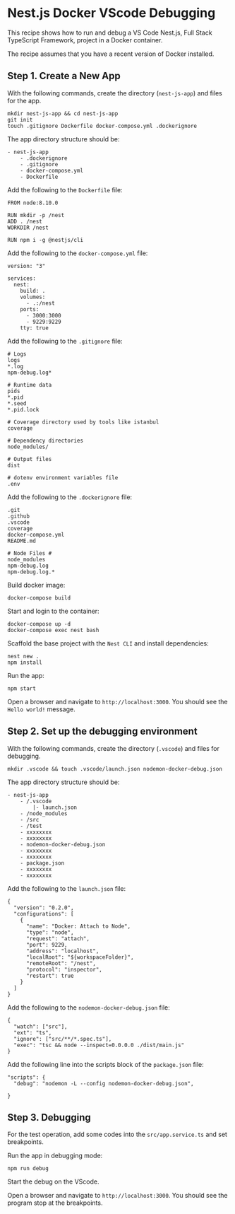 # Nest.js Docker VScode Debugging

This recipe shows how to run and debug a VS Code Nest.js, Full Stack TypeScript Framework, project in a Docker container.

The recipe assumes that you have a recent version of Docker installed.

## Step 1. Create a New App

With the following commands, create the directory (`nest-js-app`) and files for the app.

```
mkdir nest-js-app && cd nest-js-app
git init
touch .gitignore Dockerfile docker-compose.yml .dockerignore
```

The app directory structure should be:

```
- nest-js-app
    - .dockerignore
    - .gitignore
    - docker-compose.yml
    - Dockerfile
```

Add the following to the `Dockerfile` file:

```
FROM node:8.10.0

RUN mkdir -p /nest
ADD . /nest
WORKDIR /nest

RUN npm i -g @nestjs/cli
```

Add the following to the `docker-compose.yml` file:

```
version: "3"

services:
  nest:
    build: .
    volumes:
      - .:/nest
    ports:
      - 3000:3000
      - 9229:9229
    tty: true
```

Add the following to the `.gitignore` file:

```
# Logs
logs
*.log
npm-debug.log*

# Runtime data
pids
*.pid
*.seed
*.pid.lock

# Coverage directory used by tools like istanbul
coverage

# Dependency directories
node_modules/

# Output files
dist

# dotenv environment variables file
.env
```

Add the following to the `.dockerignore` file:

```
.git
.github
.vscode
coverage
docker-compose.yml
README.md

# Node Files #
node_modules
npm-debug.log
npm-debug.log.*
```

Build docker image:

```
docker-compose build
```

Start and login to the container:

```
docker-compose up -d
docker-compose exec nest bash
```

Scaffold the base project with the `Nest CLI` and install dependencies:

```
nest new .
npm install
```

Run the app:

```
npm start
```

Open a browser and navigate to `http://localhost:3000`.
You should see the `Hello world!` message.

## Step 2. Set up the debugging environment

With the following commands, create the directory (`.vscode`) and files for debugging.

```
mkdir .vscode && touch .vscode/launch.json nodemon-docker-debug.json
```

The app directory structure should be:

```
- nest-js-app
    - /.vscode
        |- launch.json
    - /node_modules
    - /src
    - /test
    - xxxxxxxx
    - xxxxxxxx
    - nodemon-docker-debug.json
    - xxxxxxxx
    - xxxxxxxx
    - package.json
    - xxxxxxxx
    - xxxxxxxx
```

Add the following to the `launch.json` file:

```
{
  "version": "0.2.0",
  "configurations": [
    {
      "name": "Docker: Attach to Node",
      "type": "node",
      "request": "attach",
      "port": 9229,
      "address": "localhost",
      "localRoot": "${workspaceFolder}",
      "remoteRoot": "/nest",
      "protocol": "inspector",
      "restart": true
    }
  ]
}
```

Add the following to the `nodemon-docker-debug.json` file:

```
{
  "watch": ["src"],
  "ext": "ts",
  "ignore": ["src/**/*.spec.ts"],
  "exec": "tsc && node --inspect=0.0.0.0 ./dist/main.js"
}
```

Add the following line into the scripts block of the `package.json` file:

```
"scripts": {
  "debug": "nodemon -L --config nodemon-docker-debug.json",

}
```

## Step 3. Debugging

For the test operation, add some codes into the `src/app.service.ts` and set breakpoints.

Run the app in debugging mode:

```
npm run debug
```

Start the debug on the VScode.

Open a browser and navigate to `http://localhost:3000`.
You should see the program stop at the breakpoints.
